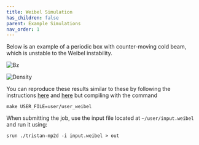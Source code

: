 ```yaml
---
title: Weibel Simulation
has_children: false
parent: Example Simulations
nav_order: 1
---
```

Below is an example of a periodic box with counter-moving cold beam, which is unstable to the Weibel instability.


![Bz](https://ntoles.github.io/tristan-mp-pitp/assets/sample_weibelBz.jpg)

![Density](https://ntoles.github.io/tristan-mp-pitp/assets/sample_weibel_dens.jpg)



You can reproduce these results similar to these by following the instructions [here](/tristan-mp-pitp/GettingStarted/Downloading-and-Compiling-Tristan) and [here](/tristan-mp-pitp/GettingStarted/Running-your-first-Tristan-MP-simulation) but compiling with the command

`make USER_FILE=user/user_weibel`

When submitting the job, use the input file located at `~/user/input.weibel` and run it using:

`srun ./tristan-mp2d -i input.weibel > out`
